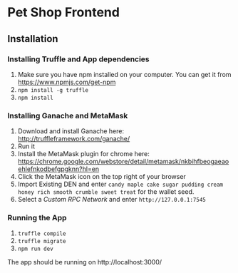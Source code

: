 # Pet Shop Frontend

## Installation

### Installing Truffle and App dependencies
1. Make sure you have npm installed on your computer. You can get it from https://www.npmjs.com/get-npm
2. `npm install -g truffle`
3. `npm install`

### Installing Ganache and MetaMask
1. Download and install Ganache here: http://truffleframework.com/ganache/
2. Run it
3. Install the MetaMask plugin for chrome here: https://chrome.google.com/webstore/detail/metamask/nkbihfbeogaeaoehlefnkodbefgpgknn?hl=en
4. Click the MetaMask icon on the top right of your browser
5. Import Existing DEN and enter `candy maple cake sugar pudding cream honey rich smooth crumble sweet treat` for the wallet seed.
6. Select a *Custom RPC Network* and enter `http://127.0.0.1:7545`

### Running the App
1. `truffle compile`
2. `truffle migrate`
3. `npm run dev`

The app should be running on http://localhost:3000/
